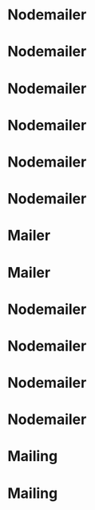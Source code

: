 # Nodemailer
# Nodemailer
# Nodemailer
# Nodemailer
# Nodemailer
# Nodemailer
# Mailer
# Mailer
# Nodemailer
# Nodemailer
# Nodemailer
# Nodemailer
# Mailing
# Mailing
